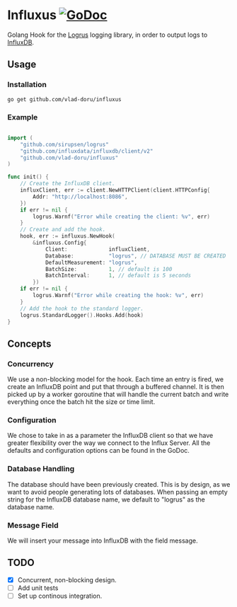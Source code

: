 Influxus [![GoDoc](https://godoc.org/github.com/vlad-doru/influxus?status.svg)](https://godoc.org/github.com/vlad-doru/influxus)
===

Golang Hook for the [Logrus](https://github.com/sirupsen/logrus) logging library, in order to output logs to [InfluxDB](https://influxdata.com/).

Usage
---

### Installation

```
go get github.com/vlad-doru/influxus
```

### Example
```go

import (
	"github.com/sirupsen/logrus"
	"github.com/influxdata/influxdb/client/v2"
	"github.com/vlad-doru/influxus"
)

func init() {
	// Create the InfluxDB client.
	influxClient, err := client.NewHTTPClient(client.HTTPConfig{
		Addr: "http://localhost:8086",
	})
	if err != nil {
		logrus.Warnf("Error while creating the client: %v", err)
	}
	// Create and add the hook.
	hook, err := influxus.NewHook(
		&influxus.Config{
			Client:             influxClient,
			Database:           "logrus", // DATABASE MUST BE CREATED
			DefaultMeasurement: "logrus",
			BatchSize:          1, // default is 100
			BatchInterval:      1, // default is 5 seconds
		})
	if err != nil {
		logrus.Warnf("Error while creating the hook: %v", err)
	}
	// Add the hook to the standard logger.
	logrus.StandardLogger().Hooks.Add(hook)
}
```

Concepts
---

### Concurrency

We use a non-blocking model for the hook. Each time an entry is fired, we create an InfluxDB point and put that through a buffered channel. It is then picked up by a worker goroutine that will handle the current batch and write everything once the batch hit the size or time limit. 

### Configuration

We chose to take in as a parameter the InfluxDB client so that we have greater flexibility over the way we connect to the Influx Server.
All the defaults and configuration options can be found in the GoDoc.

### Database Handling

The database should have been previously created. This is by design, as we want to avoid people generating lots of databases.
When passing an empty string for the InfluxDB database name, we default to "logrus" as the database name.

### Message Field

We will insert your message into InfluxDB with the field message.

TODO
---

- [x] Concurrent, non-blocking design.
- [ ] Add unit tests
- [ ] Set up continous integration.
